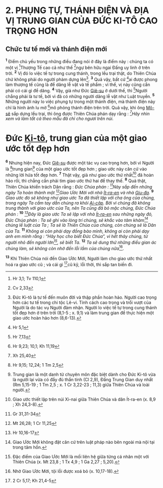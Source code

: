 # 2. PHỤNG TỰ, THÁNH ĐIỆN VÀ ĐỊA VỊ TRUNG GIAN CỦA ĐỨC KI-TÔ CAO TRỌNG HƠN

## Chức tư tế mới và thánh điện mới

<sup><b>1</b></sup> Điểm chủ yếu trong những điều đang nói ở đây là điểm này : chúng ta có một vị [^1@-a9cfe3fd-b049-4deb-a11e-b84ace020680]Thượng Tế cao cả như thế [^2@-a9cfe3fd-b049-4deb-a11e-b84ace020680]ngự bên hữu ngai Đấng uy linh ở trên trời. <sup><b>2</b></sup> Vị đó lo việc tế tự trong cung thánh, trong lều trại thật, do Thiên Chúa chứ không phải do người phàm dựng lên[^1-a9cfe3fd-b049-4deb-a11e-b84ace020680]. <sup><b>3</b></sup> Quả vậy, bất cứ [^3@-a9cfe3fd-b049-4deb-a11e-b84ace020680]ai được phong làm thượng tế cũng là để dâng lễ vật và tế phẩm ; vì thế, vị này cũng cần phải có cái gì để dâng. <sup><b>4</b></sup> Vậy, giả như Đức [Giê-su]() ở dưới thế, thì [^4@-a9cfe3fd-b049-4deb-a11e-b84ace020680]Người chẳng phải là tư tế, bởi vì đã có những người dâng lễ vật như Luật truyền. <sup><b>5</b></sup> Những người này lo việc phụng tự trong một thánh điện, mà thánh điện này chỉ là hình ảnh lu mờ [^5@-a9cfe3fd-b049-4deb-a11e-b84ace020680]mô phỏng thánh điện trên trời. Quả vậy, khi ông [Mô-sê]() sắp dựng lều trại, thì ông được Thiên Chúa phán dạy rằng : _[^6@-a9cfe3fd-b049-4deb-a11e-b84ace020680]Hãy nhìn xem và làm tất cả theo mẫu đã chỉ cho ngươi trên núi._

# Đức [Ki-tô](), trung gian của một giao ước tốt đẹp hơn

<sup><b>6</b></sup> Nhưng hiện nay, Đức [Giê-su]() được một tác vụ cao trọng hơn, bởi vì Người là [^7@-a9cfe3fd-b049-4deb-a11e-b84ace020680]trung gian[^2-a9cfe3fd-b049-4deb-a11e-b84ace020680] của một giao ước tốt đẹp hơn ; giao ước này căn cứ vào những lời hứa tốt đẹp hơn. <sup><b>7</b></sup> Thật vậy, giả như giao ước thứ nhất[^3-a9cfe3fd-b049-4deb-a11e-b84ace020680] đã hoàn hảo rồi, thì chẳng cần phải tìm giao ước thứ hai để thay thế. <sup><b>8</b></sup> Quả thật, Thiên Chúa khiển trách Dân rằng : _Đức Chúa phán : [^8@-a9cfe3fd-b049-4deb-a11e-b84ace020680]Này sắp đến những ngày Ta hoàn thành một [^9@-a9cfe3fd-b049-4deb-a11e-b84ace020680]Giao Ước Mới với nhà [Ít-ra-en]() và nhà [Giu-đa]()._ <sup><b>9</b></sup> _Giao ước đó sẽ không như giao ước Ta đã thiết lập với cha ông của chúng, trong ngày Ta cầm tay dẫn chúng ra khỏi [Ai-cập](). Bởi vì chúng đã không trung thành với giao ước của Ta, nên Ta cũng đã bỏ mặc chúng, Đức Chúa phán :_ <sup><b>10</b></sup> _[^10@-a9cfe3fd-b049-4deb-a11e-b84ace020680]Đây là giao ước Ta sẽ lập với nhà [Ít-ra-en]() sau những ngày đó, Đức Chúa phán : Ta sẽ ghi vào lòng trí chúng, sẽ khắc vào tâm khảm[^4-a9cfe3fd-b049-4deb-a11e-b84ace020680] chúng lề luật của Ta ; Ta sẽ là Thiên Chúa của chúng, còn chúng sẽ là Dân của Ta._ <sup><b>11</b></sup> _Không ai còn phải dạy đồng bào mình, không ai còn phải dạy anh em mình rằng : “Hãy học cho biết Đức Chúa”, vì hết thảy chúng, từ người nhỏ đến người lớn[^5-a9cfe3fd-b049-4deb-a11e-b84ace020680], sẽ biết Ta._ <sup><b>12</b></sup> _Ta sẽ dung thứ những điều gian ác chúng làm, sẽ không còn nhớ đến lỗi lầm của chúng nữa_[^6-a9cfe3fd-b049-4deb-a11e-b84ace020680].

<sup><b>13</b></sup> Khi Thiên Chúa nói đến Giao Ước Mới, Người làm cho giao ước thứ nhất hoá ra giao ước cũ ; và cái gì [^11@-a9cfe3fd-b049-4deb-a11e-b84ace020680]cũ kỹ, lỗi thời, thì sắp tan biến đi.

[^1-a9cfe3fd-b049-4deb-a11e-b84ace020680]: Đức Ki-tô là tư tế đến muôn đời và thập phần hoàn hảo. Người cao trọng hơn các tư tế trong chi tộc Lê-vi. Tính cách cao trọng và trổi vượt của Người là do tác vụ Người đảm nhận. Người lo việc tế tự trong cung thánh tốt đẹp hơn ở trên trời (8,1-5 ; x. 9,1) và làm trung gian để thực hiện một giao ước hoàn hảo hơn (8,6-13).

[^2-a9cfe3fd-b049-4deb-a11e-b84ace020680]: Trung gian là một danh từ chuyên môn đặc biệt dành cho Đức Ki-tô vừa là người lại vừa có đầy đủ thần tính (Cl 2,9), Đấng Trung Gian duy nhất (Rm 5,15-19 ; 1 Tm 2,5 ; x. 1 Cr 3,22-23 ; 11,3) giữa Thiên Chúa và loài người.

[^3-a9cfe3fd-b049-4deb-a11e-b84ace020680]: Giao ước thiết lập trên núi Xi-nai giữa Thiên Chúa và dân Ít-ra-en (x. 8,9 ; Xh 24,3-8).

[^4-a9cfe3fd-b049-4deb-a11e-b84ace020680]: Giao Ước Mới không đặt căn cứ trên luật pháp nào bên ngoài mà nội tại trong tâm hồn.

[^5-a9cfe3fd-b049-4deb-a11e-b84ace020680]: Đặc điểm của Giao Ước Mới là mối liên hệ giữa từng cá nhân một với Thiên Chúa (x. Mt 23,8 ; 1 Tx 4,9 ; 1 Ga 2,27 ; 5,20).

[^6-a9cfe3fd-b049-4deb-a11e-b84ace020680]: Nhờ Giao Ước Mới, tội lỗi được xoá bỏ (x. 10,17-18).

[^1@-a9cfe3fd-b049-4deb-a11e-b84ace020680]: Hr 3,1; Tv 110,1

[^2@-a9cfe3fd-b049-4deb-a11e-b84ace020680]: Cv 2,33

[^3@-a9cfe3fd-b049-4deb-a11e-b84ace020680]: Hr 5,1

[^4@-a9cfe3fd-b049-4deb-a11e-b84ace020680]: Hr 7,13

[^5@-a9cfe3fd-b049-4deb-a11e-b84ace020680]: Hr 9,23; 10,1; Kh 11,19

[^6@-a9cfe3fd-b049-4deb-a11e-b84ace020680]: Xh 25,40

[^7@-a9cfe3fd-b049-4deb-a11e-b84ace020680]: Hr 9,15; 12,24; 1 Tm 2,5

[^8@-a9cfe3fd-b049-4deb-a11e-b84ace020680]: Gr 31,31-34

[^9@-a9cfe3fd-b049-4deb-a11e-b84ace020680]: Mt 26,28; 1 Cr 11,25

[^10@-a9cfe3fd-b049-4deb-a11e-b84ace020680]: Hr 10,16-17

[^11@-a9cfe3fd-b049-4deb-a11e-b84ace020680]: 2 Cr 5,17; Kh 21,4-5

